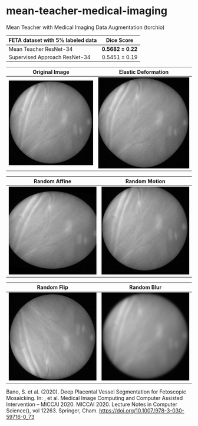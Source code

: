 # mean-teacher-medical-imaging
Mean Teacher with Medical Imaging Data Augmentation (torchio) 

FETA dataset with 5% labeled data | Dice Score  
---------------------------------|------------------------
Mean Teacher ResNet-34          |  **0.5682 ± 0.22**
Supervised Approach ResNet-34|  0.5451 ± 0.19

Original Image           |  Elastic Deformation  
:-------------------------:|:-------------------------:
![](https://github.com/marwankefah/mean-teacher-medical-imaging/blob/master/readme/original.png)  |  ![](https://github.com/marwankefah/mean-teacher-medical-imaging/blob/master/readme/elastic_deformation.png)
 
 Random Affine        |  Random Motion
:-------------------------:|:-------------------------:
![](https://github.com/marwankefah/mean-teacher-medical-imaging/blob/master/readme/random_affine.png)  |  ![](https://github.com/marwankefah/mean-teacher-medical-imaging/blob/master/readme/random_motion.png)

  Random Flip         |  Random Blur
:-------------------------:|:-------------------------:
![](https://github.com/marwankefah/mean-teacher-medical-imaging/blob/master/readme/random_flip.png)  |  ![](https://github.com/marwankefah/mean-teacher-medical-imaging/blob/master/readme/random_blur.png)

Bano, S. et al. (2020). Deep Placental Vessel Segmentation for Fetoscopic Mosaicking. In: , et al. Medical Image Computing and Computer Assisted Intervention – MICCAI 2020. MICCAI 2020. Lecture Notes in Computer Science(), vol 12263. Springer, Cham. https://doi.org/10.1007/978-3-030-59716-0_73
